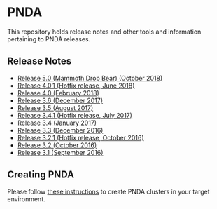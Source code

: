 # PNDA

This repository holds release notes and other tools and information pertaining to PNDA releases.

## Release Notes

- [Release 5.0 (Mammoth Drop Bear) (October 2018)](releases/release-note-5.0.md)
- [Release 4.0.1 (Hotfix release, June 2018)](releases/release-note-4.0.1.md)
- [Release 4.0 (February 2018)](releases/release-note-4.0.md)
- [Release 3.6 (December 2017)](releases/release-note-3.6.md)
- [Release 3.5 (August 2017)](releases/release-note-3.5.md)
- [Release 3.4.1 (Hotfix release, July 2017)](releases/release-note-3.4.1.md)
- [Release 3.4 (January 2017)](releases/release-note-3.4.md)
- [Release 3.3 (December 2016)](releases/release-note-3.3.md)
- [Release 3.2.1 (Hotfix release, October 2016)](releases/release-note-3.2.1.md)
- [Release 3.2 (October 2016)](releases/release-note-3.2.md)
- [Release 3.1 (September 2016)](releases/release-note-3.1.md)

## Creating PNDA

Please follow [these instructions](CREATING_PNDA.md) to create PNDA clusters in your target environment.
